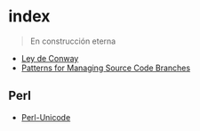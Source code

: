 # index

> En construcción eterna

- [Ley de Conway](./reference/Ley-de-Conway.md)
- [Patterns for Managing Source Code Branches](./reference/Patterns-for-Managing-Source-Code-Branches.md)

## Perl

- [Perl-Unicode](./reference/Perl-Unicode.md)
